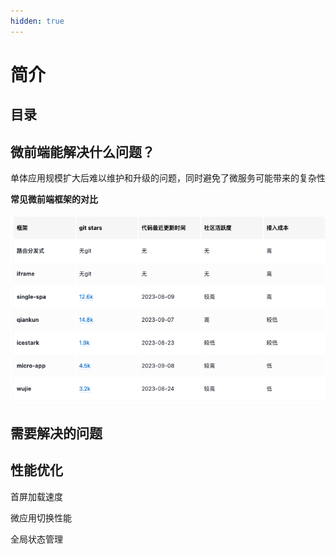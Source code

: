 ```yaml
---
hidden: true
---
```

# 简介

## 目录


## 微前端能解决什么问题？

单体应用规模扩大后难以维护和升级的问题，同时避免了微服务可能带来的复杂性

**常见微前端框架的对比**

![img_4.png](assets/img_4.png)

## 需要解决的问题




## 性能优化

首屏加载速度

微应用切换性能

全局状态管理







